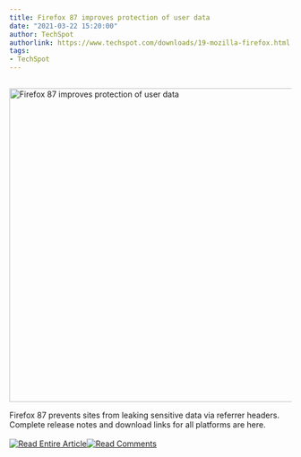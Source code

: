 ```yaml
---
title: Firefox 87 improves protection of user data
date: "2021-03-22 15:20:00"
author: TechSpot
authorlink: https://www.techspot.com/downloads/19-mozilla-firefox.html
tags:
- TechSpot
---
```

<a href="https://www.techspot.com/downloads/19-mozilla-firefox.html" target="_blank"><img src="https://static.techspot.com/images2/news/ts3_thumbs/2019/06/2019-06-12-ts3_thumbs-164.jpg" width="800" height="560" style="padding: 15px 0" title="Firefox 87 improves protection of user data" /></a><br />Firefox 87 prevents sites from leaking sensitive data via referrer headers. Complete release notes and download links for all platforms are here.<br /><br /><a href="https://www.techspot.com/downloads/19-mozilla-firefox.html"><img src="https://static.techspot.com/images/rss/rss_buttons_01.png" border="0" alt="Read Entire Article" /></a><a href="https://www.techspot.com/downloads/19-mozilla-firefox.html#comments"><img src="https://static.techspot.com/images/rss/rss_buttons_02.png" border="0" alt="Read Comments" /></a><br /><br />